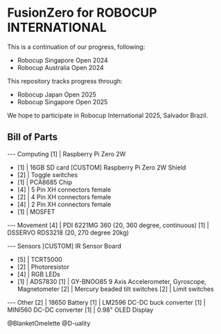 # FusionZero for ROBOCUP INTERNATIONAL
This is a continuation of our progress, following:
- Robocup Singapore Open 2024
- Robocup Australia Open 2024

This repository tracks progress through:
- Robocup Japan Open 2025
- Robocup Singapore Open 2025

We hope to participate in Robocup International 2025, Salvador Brazil.

## Bill of Parts
--- Computing
[1] | Raspberry Pi Zero 2W
- [1] | 16GB SD card
[CUSTOM] Raspberry Pi Zero 2W Shield
- [2] | Toggle switches
- [1] | PCA8685 Chip
- [4] | 5 Pin XH connectors female
- [2] | 4 Pin XH connectors female
- [4] | 2 Pin XH connectors female
- [1] | MOSFET

--- Movement
[4] | PDI 6221MG 360 (20, 360 degree, continuous)
[1] | DSSERVO RDS3218 (20, 270 degree 20kg)

--- Sensors
[CUSTOM] IR Sensor Board
- [5] | TCRT5000
- [2] | Photoresistor
- [4] | RGB LEDs
- [1] | ADS7830
[1] | GY-BNOO85 9 Axis Accelerometer, Gyroscope, Magnetometer
[2] | Mercury beaded tilt switches
[2] | Limit switches

--- Other
[2] | 18650 Battery 
[1] | LM2596 DC-DC buck converter 
[1] | MINI560 DC-DC converter
[1] | 0.98" OLED Display

@BlanketOmelette
@D-uality